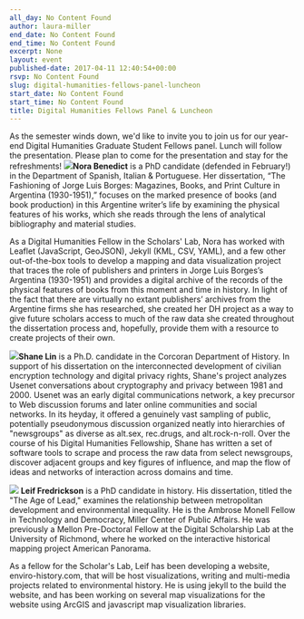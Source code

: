 ```yaml
---
all_day: No Content Found
author: laura-miller
end_date: No Content Found
end_time: No Content Found
excerpt: None
layout: event
published-date: 2017-04-11 12:40:54+00:00
rsvp: No Content Found
slug: digital-humanities-fellows-panel-luncheon
start_date: No Content Found
start_time: No Content Found
title: Digital Humanities Fellows Panel & Luncheon
---
```


As the semester winds down, we'd like to invite you to join us for our year-end Digital Humanities Graduate Student Fellows panel. Lunch will follow the presentation. Please plan to come for the presentation and stay for the refreshments!
![](https://gallery.mailchimp.com/3ac105f4d87dddbd34542ab41/images/69f6afbd-6b29-406b-b849-32f559585ee3.jpeg)**Nora Benedict** is a PhD candidate (defended in February!) in the Department of Spanish, Italian & Portuguese. Her dissertation, “The Fashioning of Jorge Luis Borges: Magazines, Books, and Print Culture in Argentina (1930-1951),” focuses on the marked presence of books (and book production) in this Argentine writer’s life by examining the physical features of his works, which she reads through the lens of analytical bibliography and material studies.

As a Digital Humanities Fellow in the Scholars' Lab, Nora has worked with Leaflet (JavaScript, GeoJSON), Jekyll (KML, CSV, YAML), and a few other out-of-the-box tools to develop a mapping and data visualization project that traces the role of publishers and printers in Jorge Luis Borges’s Argentina (1930-1951) and provides a digital archive of the records of the physical features of books from this moment and time in history. In light of the fact that there are virtually no extant publishers’ archives from the Argentine firms she has researched, she created her DH project as a way to give future scholars access to much of the raw data she created throughout the dissertation process and, hopefully, provide them with a resource to create projects of their own.

![](https://gallery.mailchimp.com/3ac105f4d87dddbd34542ab41/images/9eb0a2d7-ba81-493a-a5be-d0511e4d40af.jpeg)**Shane Lin** is a Ph.D. candidate in the Corcoran Department of History. In support of his dissertation on the interconnected development of civilian encryption technology and digital privacy rights, Shane's project analyzes Usenet conversations about cryptography and privacy between 1981 and 2000. Usenet was an early digital communications network, a key precursor to Web discussion forums and later online communities and social networks. In its heyday, it offered a genuinely vast sampling of public, potentially pseudonymous discussion organized neatly into hierarchies of "newsgroups" as diverse as alt.sex, rec.drugs, and alt.rock-n-roll. Over the course of his Digital Humanities Fellowship, Shane has written a set of software tools to scrape and process the raw data from select newsgroups, discover adjacent groups and key figures of influence, and map the flow of ideas and networks of interaction across domains and time.

![](https://gallery.mailchimp.com/3ac105f4d87dddbd34542ab41/images/6d38bf8a-8c9e-4526-b95f-c4084c2601cf.jpeg)
**Leif Fredrickson** is a PhD candidate in history. His dissertation, titled the "The Age of Lead," examines the relationship between metropolitan development and environmental inequality. He is the Ambrose Monell Fellow in Technology and Democracy, Miller Center of Public Affairs. He was previously a Mellon Pre-Doctoral Fellow at the Digital Scholarship Lab at the University of Richmond, where he worked on the interactive historical mapping project American Panorama.

As a fellow for the Scholar's Lab, Leif has been developing a website, enviro-history.com, that will be host visualizations, writing and multi-media projects related to environmental history. He is using jekyll to the build the website, and has been working on several map visualizations for the website using ArcGIS and javascript map visualization libraries.


